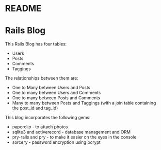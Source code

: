 # README

<h1>Rails Blog</h1>
  <p>
    This Rails Blog has four tables:
  </p>
    <ul>
      <li>Users</li>
      <li>Posts</li>
      <li>Comments</li>
      <li>Taggings</li>
    </ul>

  <p>
    The relationships between them are:
  </p>
    <ul>
      <li>One to Many between Users and Posts</li>
      <li>One to many between Users and Comments</li>
      <li>One to many between Posts and Comments</li>
      <li>Many to many between Posts and Taggings (with a join table containing the post_id and tag_id)</li>
    </ul>

  <p>
    This blog incorporates the following gems:
  </p>
    <ul>
      <li>paperclip - to attach photos</li>
      <li>sqlite3 and activerecord - database management and ORM</li>
      <li>pry-rails and pry - to make it easier on the eyes in the console</li>
      <li>sorcery - password encryption using bcrypt</li>
    </ul>
